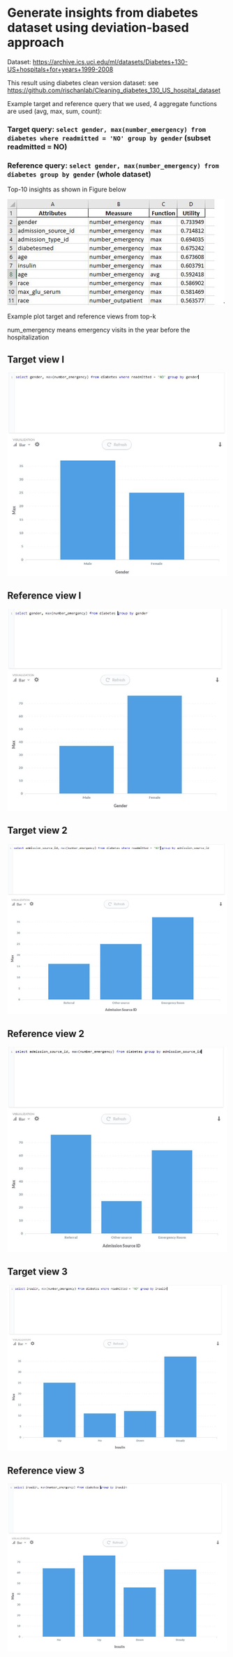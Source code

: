 # Generate insights from diabetes dataset using deviation-based approach

Dataset:  https://archive.ics.uci.edu/ml/datasets/Diabetes+130-US+hospitals+for+years+1999-2008

This result using diabetes clean version dataset: see https://github.com/rischanlab/Cleaning_diabetes_130_US_hospital_dataset

Example target and reference query that we used, 4 aggregate functions are used (avg, max, sum, count): 

### Target query: `select gender, max(number_emergency) from diabetes where readmitted = 'NO' group by gender` (subset readmitted = NO)
### Reference query: `select gender, max(number_emergency) from diabetes group by gender` (whole dataset)

Top-10 insights as shown in Figure below

![Image of Top10 Insights](https://raw.githubusercontent.com/rischanlab/generate_insight_diab_dataset/master/results_screenshoot/top-10-insights.JPG)

Example plot target and reference views from top-k 

num_emergency means emergency visits in the year before the hospitalization

## Target view I

![Image of Target view](https://raw.githubusercontent.com/rischanlab/generate_insight_diab_dataset/master/results_screenshoot/target1.JPG)

## Reference view I 

![Image of Target view](https://raw.githubusercontent.com/rischanlab/generate_insight_diab_dataset/master/results_screenshoot/ref1.JPG)


## Target view 2

![Image of Target view](https://raw.githubusercontent.com/rischanlab/generate_insight_diab_dataset/master/results_screenshoot/target2.JPG)

## Reference view 2

![Image of Target view](https://raw.githubusercontent.com/rischanlab/generate_insight_diab_dataset/master/results_screenshoot/ref2.JPG)


## Target view 3

![Image of Target view](https://raw.githubusercontent.com/rischanlab/generate_insight_diab_dataset/master/results_screenshoot/insulin_target.JPG)

## Reference view 3

![Image of Target view](https://raw.githubusercontent.com/rischanlab/generate_insight_diab_dataset/master/results_screenshoot/insilin_ref.JPG)
